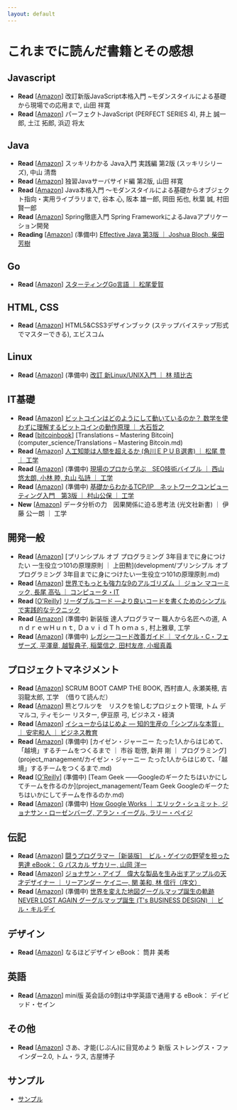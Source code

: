 ```yaml
---
layout: default
---
```


# これまでに読んだ書籍とその感想

## Javascript

 - **Read** [[Amazon](https://www.amazon.co.jp/gp/product/477418411X)] 改訂新版JavaScript本格入門 ~モダンスタイルによる基礎から現場での応用まで, 山田 祥寛
 - **Read** [[Amazon](https://www.amazon.co.jp/gp/product/477414813X)] パーフェクトJavaScript (PERFECT SERIES 4), 井上 誠一郎, 土江 拓郎, 浜辺 将太

## Java

 - **Read** [[Amazon](https://www.amazon.co.jp/gp/product/4844336770)] スッキリわかる Java入門 実践編 第2版 (スッキリシリーズ), 中山 清喬
 - **Read** [[Amazon](https://www.amazon.co.jp/gp/product/4798130494)] 独習Javaサーバサイド編 第2版, 山田 祥寛
 - **Read** [[Amazon](https://www.amazon.co.jp/gp/product/B071D8RYR5)] Java本格入門 ～モダンスタイルによる基礎からオブジェクト指向・実用ライブラリまで, 谷本 心, 阪本 雄一郎, 岡田 拓也, 秋葉 誠, 村田 賢一郎
 - **Read** [[Amazon](https://www.amazon.co.jp/gp/product/B01IEWNLBU)] Spring徹底入門 Spring FrameworkによるJavaアプリケーション開発
 - **Reading** [[Amazon](https://www.amazon.co.jp/dp/4621303252)] (準備中) [Effective Java 第3版 ｜ Joshua Bloch, 柴田 芳樹](java/Effective_Java_第3版.md)

## Go

 - **Read** [[Amazon](https://www.amazon.co.jp/gp/product/B01FH3KRTI)] [スターティングGo言語 ｜ 松尾愛賀](programming_language/スターティングGo言語.md)

## HTML, CSS

 - **Read** [[Amazon](https://www.amazon.co.jp/dp/4883379647)] HTML5&CSS3デザインブック (ステップバイステップ形式でマスターできる), エビスコム

## Linux

 - **Read** [[Amazon](https://www.amazon.co.jp/gp/product/4797327421)] (準備中) [改訂 新Linux/UNIX入門 ｜ 林 晴比古](linux/改訂_新Linux_UNIX入門.md)

## IT基礎

 - **Read** [[Amazon](https://www.amazon.co.jp/dp/B00IXF2SVS)] [ビットコインはどのようにして動いているのか？ 数学を使わずに理解するビットコインの動作原理 ｜ 大石哲之](computer_science/ビットコインはどのようにして動いているのか数学を使わずに理解するビットコインの動作原理.md)
 - **Read** [[bitcoinbook](https://bitcoinbook.info/translations-of-mastering-bitcoin/)] [Translations – Mastering Bitcoin](computer_science/Translations – Mastering Bitcoin.md)
 - **Read** [[Amazon](https://www.amazon.co.jp/gp/product/B00UAAK07S)] [人工知能は人間を超えるか (角川ＥＰＵＢ選書) ｜ 松尾 豊 ｜ 工学](computer_science/人工知能は人間を超えるか.md)
 - **Read** [[Amazon](https://www.amazon.co.jp/gp/product/B07FMR3GD6)] (準備中) [現場のプロから学ぶ　SEO技術バイブル ｜ 西山 悠太朗, 小林 睦, 丸山 弘詩 ｜ 工学](computer_science/現場のプロから学ぶ_SEO技術バイブル.md)
 - **Read** [[Amazon](https://www.amazon.co.jp/gp/product/B00U7A661U)] (準備中) [基礎からわかるTCP/IP　ネットワークコンピューティング入門　第3版 ｜ 村山公保 ｜ 工学](computer_science/基礎からわかるTCP_IP_ネットワークコンピューティング入門_第3版.md)
 - **New** [[Amazon](https://www.amazon.co.jp/gp/product/B071CD9CMP)] データ分析の力　因果関係に迫る思考法 (光文社新書) ｜ 伊藤 公一朗 ｜ 工学
 
## 開発一般

 - **Read** [[Amazon](https://www.amazon.co.jp/gp/product/B071V7MY82)] [プリンシプル オブ プログラミング 3年目までに身につけたい 一生役立つ101の原理原則 ｜ 上田勲](development/プリンシプル オブ プログラミング 3年目までに身につけたい一生役立つ101の原理原則.md)
 - **Read** [[Amazon](https://www.amazon.co.jp/gp/product/B00FR78X64)] [世界でもっとも強力な9のアルゴリズム ｜ ジョン マコーミック, 長尾 高弘 ｜ コンピュータ・IT](development/世界でもっとも強力な9のアルゴリズム.md)
 - **Read** [[O'Reilly](https://www.oreilly.co.jp/books/9784873115658/)] [リーダブルコード ―より良いコードを書くためのシンプルで実践的なテクニック](development/リーダブルコード_より良いコードを書くためのシンプルで実践的なテクニック.md)
 - **Read** [[Amazon](https://www.amazon.co.jp/gp/product/B06W567M44)] (準備中) 新装版 達人プログラマー 職人から名匠への道, ＡｎｄｒｅｗＨｕｎｔ, ＤａｖｉｄＴｈｏｍａｓ, 村上雅章, 工学
 - **Read** [[Amazon](https://www.amazon.co.jp/gp/product/B01AN97W08)] (準備中) [レガシーコード改善ガイド ｜ マイケル・C・フェザーズ, 平澤章, 越智典子, 稲葉信之, 田村友彦, 小堀真義](development/レガシーコード改善ガイド.md)

## プロジェクトマネジメント

 - **Read** [[Amazon](https://www.amazon.co.jp/dp/B00DIM6BMI)] SCRUM BOOT CAMP THE BOOK, 西村直人, 永瀬美穂, 吉羽龍太郎, 工学　（借りて読んだ）
 - **Read** [[Amazon](https://www.amazon.co.jp/gp/product/B00F4QOMWM)] 熊とワルツを　リスクを愉しむプロジェクト管理, トム デマルコ, ティモシー リスター, 伊豆原 弓, ビジネス・経済    
 - **Read** [[Amazon](https://www.amazon.co.jp/gp/product/B00MTL340G)] [イシューからはじめよ ― 知的生産の「シンプルな本質」 ｜ 安宅和人 ｜ ビジネス教育](project_management/イシューからはじめよ知的生産の「シンプルな本質」.md)
 - **Read** [[Amazon](https://www.amazon.co.jp/gp/product/B078HZKLMB)] (準備中) [カイゼン・ジャーニー たった1人からはじめて、「越境」するチームをつくるまで ｜ 市谷 聡啓, 新井 剛 ｜ プログラミング](project_management/カイゼン・ジャーニー たった1人からはじめて、「越境」するチームをつくるまで.md)
 - **Read** [[O'Reilly](https://www.oreilly.co.jp/books/9784873116303/)] (準備中) [Team Geek ――Googleのギークたちはいかにしてチームを作るのか](project_management/Team Geek Googleのギークたちはいかにしてチームを作るのか.md)
 - **Read** [[Amazon](https://www.amazon.co.jp/gp/product/B00OJVMK5O)] (準備中) [How Google Works ｜ エリック・シュミット, ジョナサン・ローゼンバーグ, アラン・イーグル, ラリー・ペイジ](project_management/How_Google_Works.md)

## 伝記

 - **Read** [[Amazon](https://www.amazon.co.jp/gp/product/B00GSHI04M)] [闘うプログラマー［新装版］　ビル・ゲイツの野望を担った男達 eBook： G パスカル ザカリー, 山岡 洋一](biography/闘うプログラマー新装版ビル・ゲイツの野望を担った男達.md)
 - **Read** [[Amazon](https://www.amazon.co.jp/gp/product/B00RX1951E)] [ジョナサン・アイブ　偉大な製品を生み出すアップルの天才デザイナー ｜ リーアンダー ケイニ―, 関 美和, 林 信行（序文）](biography/ジョナサン・アイブ_偉大な製品を生み出すアップルの天才デザイナー.md)
 - **Read** [[Amazon](https://www.amazon.co.jp/gp/product/B07K76331B)]  (準備中) [世界を変えた地図グーグルマップ誕生の軌跡 NEVER LOST AGAIN グーグルマップ誕生 (T's BUSINESS DESIGN) ｜ ビル・キルデイ](biography/世界を変えた地図グーグルマップ誕生の軌跡_NEVER_LOST_AGAIN_グーグルマップ誕生.md)

## デザイン

 - **Read** [[Amazon](https://www.amazon.co.jp/gp/product/B012VJNW6Q)] なるほどデザイン eBook： 筒井 美希

## 英語

 - **Read** [[Amazon](https://www.amazon.co.jp/gp/product/B00DJ2MQ4E)] mini版 英会話の9割は中学英語で通用する eBook： デイビッド・セイン

## その他

 - **Read** [[Amazon](https://www.amazon.co.jp/gp/product/4532321433)] さあ、才能(じぶん)に目覚めよう 新版 ストレングス・ファインダー2.0, トム・ラス, 古屋博子

## サンプル

 - [サンプル](../sample/sample.html)
